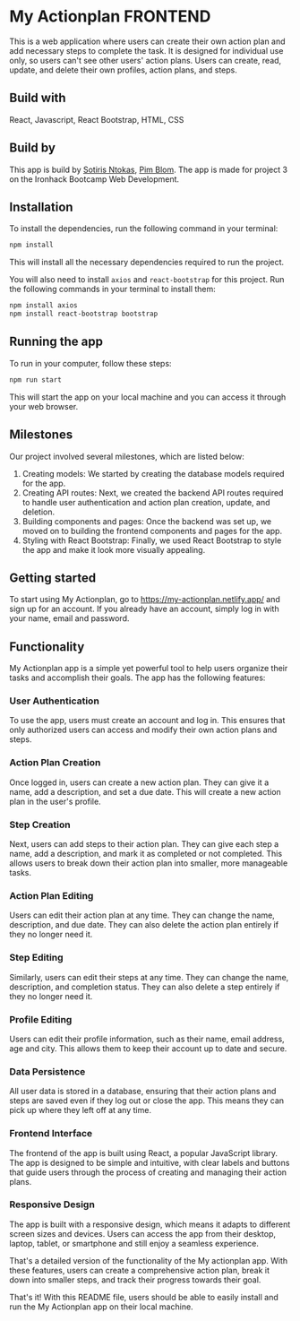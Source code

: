 
# My Actionplan FRONTEND

This is a web application where users can create their own action plan and add necessary steps to complete the task. It is designed for individual use only, so users can't see other users' action plans. Users can create, read, update, and delete their own profiles, action plans, and steps.

## Build with

React, Javascript, React Bootstrap, HTML, CSS

## Build by

This app is build by [Sotiris Ntokas](https://github.com/SotDok), [Pim Blom](https://github.com/8lom). The app is made for project 3 on the Ironhack Bootcamp Web Development.


## Installation

To install the dependencies, run the following command in your terminal:

```sh
npm install
```

This will install all the necessary dependencies required to run the project.

You will also need to install `axios` and `react-bootstrap` for this project. Run the following commands in your terminal to install them:

```sh
npm install axios
npm install react-bootstrap bootstrap
```

## Running the app

To run in your computer, follow these steps:

```sh
npm run start
```

This will start the app on your local machine and you can access it through your web browser.

## Milestones

Our project involved several milestones, which are listed below:

1. Creating models: We started by creating the database models required for the app.
2. Creating API routes: Next, we created the backend API routes required to handle user authentication and action plan creation, update, and deletion.
3. Building components and pages: Once the backend was set up, we moved on to building the frontend components and pages for the app.
4. Styling with React Bootstrap: Finally, we used React Bootstrap to style the app and make it look more visually appealing.

## Getting started

To start using My Actionplan, go to https://my-actionplan.netlify.app/ and sign up for an account. If you already have an account, simply log in with your name, email and password.


## Functionality

My Actionplan app is a simple yet powerful tool to help users organize their tasks and accomplish their goals. The app has the following features:

### User Authentication

To use the app, users must create an account and log in. This ensures that only authorized users can access and modify their own action plans and steps.

### Action Plan Creation

Once logged in, users can create a new action plan. They can give it a name, add a description, and set a due date. This will create a new action plan in the user's profile.

### Step Creation

Next, users can add steps to their action plan. They can give each step a name, add a description, and mark it as completed or not completed. This allows users to break down their action plan into smaller, more manageable tasks.

### Action Plan Editing

Users can edit their action plan at any time. They can change the name, description, and due date. They can also delete the action plan entirely if they no longer need it.

### Step Editing

Similarly, users can edit their steps at any time. They can change the name, description, and completion status. They can also delete a step entirely if they no longer need it.

### Profile Editing

Users can edit their profile information, such as their name, email address, age and city. This allows them to keep their account up to date and secure.

### Data Persistence

All user data is stored in a database, ensuring that their action plans and steps are saved even if they log out or close the app. This means they can pick up where they left off at any time.

### Frontend Interface

The frontend of the app is built using React, a popular JavaScript library. The app is designed to be simple and intuitive, with clear labels and buttons that guide users through the process of creating and managing their action plans.

### Responsive Design

The app is built with a responsive design, which means it adapts to different screen sizes and devices. Users can access the app from their desktop, laptop, tablet, or smartphone and still enjoy a seamless experience.

That's a detailed version of the functionality of the My actionplan app. With these features, users can create a comprehensive action plan, break it down into smaller steps, and track their progress towards their goal.

That's it! With this README file, users should be able to easily install and run the My Actionplan app on their local machine.


